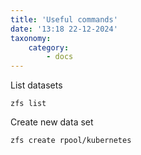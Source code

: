 ```yaml
---
title: 'Useful commands'
date: '13:18 22-12-2024'
taxonomy:
    category:
        - docs
---
```


List datasets 

    zfs list

Create new data set

    zfs create rpool/kubernetes
